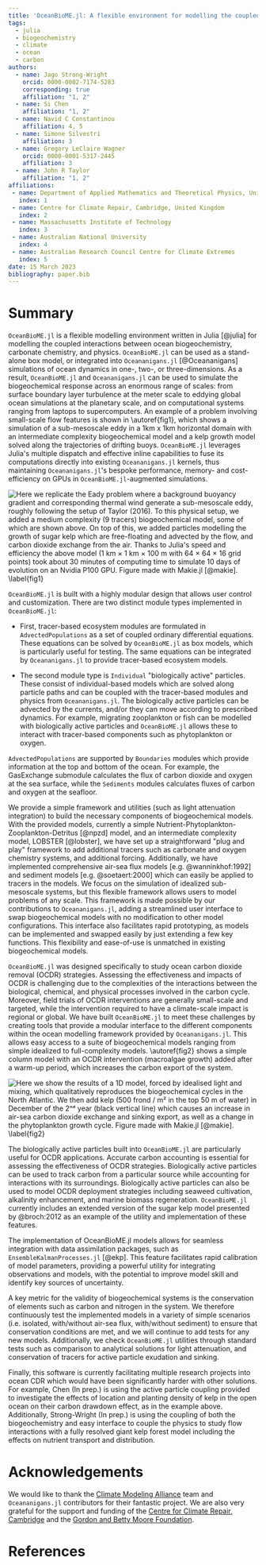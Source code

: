 ```yaml
---
title: 'OceanBioME.jl: A flexible environment for modelling the coupled interactions between ocean biogeochemistry and physics'
tags:
  - julia
  - biogeochemistry
  - climate
  - ocean
  - carbon
authors:
  - name: Jago Strong-Wright
    orcid: 0000-0002-7174-5283
    corresponding: true
    affiliation: "1, 2"
  - name: Si Chen
    affiliation: "1, 2"
  - name: Navid C Constantinou
    affiliation: 4, 5
  - name: Simone Silvestri
    affiliation: 3
  - name: Gregory LeClaire Wagner
    orcid: 0000-0001-5317-2445
    affiliation: 3
  - name: John R Taylor
    affiliation: "1, 2"
affiliations:
 - name: Department of Applied Mathematics and Theoretical Physics, University of Cambridge, Cambridge, United Kingdom
   index: 1
 - name: Centre for Climate Repair, Cambridge, United Kingdom
   index: 2
 - name: Massachusetts Institute of Technology
   index: 3
 - name: Australian National University
   index: 4
 - name: Australian Research Council Centre for Climate Extremes
   index: 5
date: 15 March 2023
bibliography: paper.bib
---
```


# Summary

``OceanBioME.jl`` is a flexible modelling environment written in Julia [@julia] for modelling the coupled interactions between ocean biogeochemistry, carbonate chemistry, and physics.
``OceanBioME.jl`` can be used as a stand-alone box model, or integrated into ``Oceananigans.jl`` [@Oceananigans] simulations of ocean dynamics in one-, two-, or three-dimensions.
As a result, ``OceanBioME.jl`` and ``Oceananigans.jl`` can be used to simulate the biogeochemical response across an enormous range of scales: from surface boundary layer turbulence at the meter scale to eddying global ocean simulations at the planetary scale, and on computational systems ranging from laptops to supercomputers.
An example of a problem involving small-scale flow features is shown in \autoref{fig1}, which shows a simulation of a sub-mesoscale eddy in a 1km x 1km horizontal domain with an intermediate complexity biogeochemical model and a kelp growth model solved along the trajectories of drifting buoys.
``OceanBioME.jl`` leverages Julia's multiple dispatch and effective inline capabilities to fuse its computations directly into existing ``Oceananigans.jl`` kernels, thus maintaining ``Oceananigans.jl``'s bespoke performance, memory- and cost-efficiency on GPUs in ``OceanBioME.jl``-augmented simulations.

![Here we replicate the Eady problem where a background buoyancy gradient and corresponding thermal wind generate a sub-mesoscale eddy, roughly following the setup of Taylor (2016).
To this physical setup, we added a medium complexity (9 tracers) biogeochemical model, some of which are shown above.
On top of this, we added particles modelling the growth of sugar kelp which are free-floating and advected by the flow, and carbon dioxide exchange from the air.
Thanks to Julia's speed and efficiency the above model (1 km × 1 km × 100 m with 64 × 64 × 16 grid points) took about 30 minutes of computing time to simulate 10 days of evolution on an Nvidia P100 GPU. Figure made with `Makie.jl` [@makie]. \label{fig1}](eady_example.png)

``OceanBioME.jl`` is built with a highly modular design that allows user control and customization.
There are two distinct module types implemented in ``OceanBioME.jl``:

- First, tracer-based ecosystem modules are formulated in `AdvectedPopulations` as a set of coupled ordinary differential equations.
These equations can be solved by ``OceanBioME.jl`` as box models, which is particularly useful for testing.
The same equations can be integrated by ``Oceananigans.jl`` to provide tracer-based ecosystem models.

- The second module type is `Individual` "biologically active" particles.
These consist of individual-based models which are solved along particle paths and can be coupled with the tracer-based modules and physics from ``Oceananigans.jl``.
The biologically active particles can be advected by the currents, and/or they can move according to prescribed dynamics.
For example, migrating zooplankton or fish can be modelled with biologically active particles and ``OceanBioME.jl`` allows these to interact with tracer-based components such as phytoplankton or oxygen.

`AdvectedPopulations` are supported by `Boundaries` modules which provide information at the top and bottom of the ocean. For example, the GasExchange submodule calculates the flux of carbon dioxide and oxygen at the sea surface, while the `Sediments` modules calculates fluxes of carbon and oxygen at the seafloor.

We provide a simple framework and utilities (such as light attenuation integration) to build the necessary components of biogeochemical models.
With the provided models, currently a simple Nutrient-Phytoplankton-Zooplankton-Detritus [@npzd] model, and an intermediate complexity model, LOBSTER [@lobster], we have set up a straightforward "plug and play" framework to add additional tracers such as carbonate and oxygen chemistry systems, and additional forcing.
Additionally, we have implemented comprehensive air-sea flux models [e.g. @wanninkhof:1992] and sediment models [e.g. @soetaert:2000] which can easily be applied to tracers in the models.
We focus on the simulation of idealized sub-mesoscale systems, but this flexible framework allows users to model problems of any scale.
This framework is made possible by our contributions to ``Oceananigans.jl``, adding a streamlined user interface to swap biogeochemical models with no modification to other model configurations.
This interface also facilitates rapid prototyping, as models can be implemented and swapped easily by just extending a few key functions.
This flexibility and ease-of-use is unmatched in existing biogeochemical models.

``OceanBioME.jl`` was designed specifically to study ocean carbon dioxide removal (OCDR) strategies.
Assessing the effectiveness and impacts of OCDR is challenging due to the complexities of the interactions between the biological, chemical, and physical processes involved in the carbon cycle.
Moreover, field trials of OCDR interventions are generally small-scale and targeted, while the intervention required to have a climate-scale impact is regional or global.
We have built ``OceanBioME.jl`` to meet these challenges by creating tools that provide a modular interface to the different components within the ocean modelling framework provided by ``Oceananigans.jl``.
This allows easy access to a suite of biogeochemical models ranging from simple idealized to full-complexity models.
\autoref{fig2} shows a simple column model with an OCDR intervention (macroalgae growth) added after a warm-up period, which increases the carbon export of the system.

![Here we show the results of a 1D model, forced by idealised light and mixing, which qualitatively reproduces the biogeochemical cycles in the North Atlantic.
We then add kelp (500 frond / m² in the top 50 m of water) in December of the 2ⁿᵈ year (black vertical line) which causes an increase in air-sea carbon dioxide exchange and sinking export, as well as a change in the phytoplankton growth cycle.
Figure made with `Makie.jl` [@makie]. \label{fig2}](column_example.png)

The biologically active particles built into ``OceanBioME.jl`` are particularly useful for OCDR applications.
Accurate carbon accounting is essential for assessing the effectiveness of OCDR strategies.
Biologically active particles can be used to track carbon from a particular source while accounting for interactions with its surroundings.
Biologically active particles can also be used to model OCDR deployment strategies including seaweed cultivation, alkalinity enhancement, and marine biomass regeneration.
``OceanBioME.jl`` currently includes an extended version of the sugar kelp model presented by @broch:2012 as an example of the utility and implementation of these features.

The implementation of OceanBioME.jl models allows for seamless integration with data assimilation packages, such as ``EnsembleKalmanProcesses.jl`` [@ekp]. This feature facilitates rapid calibration of model parameters, providing a powerful utility for integrating observations and models, with the potential to improve model skill and identify key sources of uncertainty.

A key metric for the validity of biogeochemical systems is the conservation of elements such as carbon and nitrogen in the system.
We therefore continuously test the implemented models in a variety of simple scenarios (i.e. isolated, with/without air-sea flux, with/without sediment) to ensure that conservation conditions are met, and we will continue to add tests for any new models.
Additionally, we check ``OceanBioME.jl`` utilities through standard tests such as comparison to analytical solutions for light attenuation, and conservation of tracers for active particle exudation and sinking.

Finally, this software is currently facilitating multiple research projects into ocean CDR which would have been significantly harder with other solutions.
For example, Chen (In prep.) is using the active particle coupling provided to investigate the effects of location and planting density of kelp in the open ocean on their carbon drawdown effect, as in the example above.
Additionally, Strong-Wright (In prep.) is using the coupling of both the biogeochemistry and easy interface to couple the physics to study flow interactions with a fully resolved giant kelp forest model including the effects on nutrient transport and distribution.

# Acknowledgements

We would like to thank the [Climate Modeling Alliance](https://clima.caltech.edu) team and ``Oceananigans.jl`` contributors for their fantastic project. We are also very grateful for the support and funding of the [Centre for Climate Repair, Cambridge](https://www.climaterepair.cam.ac.uk/) and the [Gordon and Betty Moore Foundation](https://www.moore.org/).

# References
